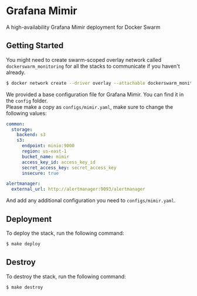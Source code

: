 # Grafana Mimir
A high-availability Grafana Mimir deployment for Docker Swarm

## Getting Started

You might need to create swarm-scoped overlay network called `dockerswarm_monitoring` for all the stacks to communicate if you haven't already.

```sh
$ docker network create --driver overlay --attachable dockerswarm_monitoring
```

We provided a base configuration file for Grafana Mimir. You can find it in the `config` folder.  
Please make a copy as `configs/mimir.yaml`, make sure to change the following values:

```yml
common:
  storage:
    backend: s3
    s3:
      endpoint: minio:9000
      region: us-east-1
      bucket_name: mimir
      access_key_id: access_key_id
      secret_access_key: secret_access_key
      insecure: true

alertmanager:
  external_url: http://alertmanager:9093/alertmanager
```

And add any additional configuration you need to `configs/mimir.yaml`.

## Deployment

To deploy the stack, run the following command:

```sh
$ make deploy
```

## Destroy

To destroy the stack, run the following command:

```sh
$ make destroy
```
